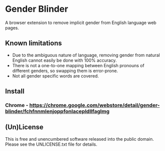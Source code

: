 # Gender Blinder

A browser extension to remove implicit gender from English language web pages.

## Known limitations

* Due to the ambiguous nature of language, removing gender from natural English cannot easily be done with 100% accuracy.
* There is not a one-to-one mapping between English pronouns of different genders, so swapping them is error-prone.
* Not all gender specific words are covered.

## Install

### Chrome - https://chrome.google.com/webstore/detail/gender-blinder/fchfnnmlenjoppfonlacepldllfaglmg

## (Un)License

This is free and unencumbered software released into the public domain.
Please see the UNLICENSE.txt file for details.
